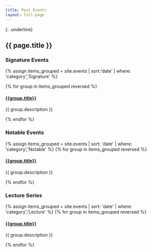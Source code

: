 ```yaml
---
title: Past Events
layout: full-page
---
```

{: .underline}
## {{ page.title }}


### Signature Events

{% assign items_grouped = site.events |  sort:'date'  |  where: 'category','Signature' %}
<div class="archive-container">
{% for group in items_grouped reversed %}
	<div class="archive-year">
		<h4><a href="{{ group.url }}">{{group.title}}</a></h4>
		<p>{{ group.description }}</p>
	</div>
{% endfor %}
</div>


### Notable Events
<div class="archive-container">
{% assign items_grouped = site.events |  sort: 'date' | where: 'category','Notable' %}
{% for group in items_grouped  reversed %}
	<div class="archive-year">
		<h4><a href="{{ group.url }}">{{group.title}}</a></h4>
		<p>{{ group.description }}</p>
	</div>
{% endfor %}
</div>

### Lecture Series
<div class="archive-container">
{% assign items_grouped = site.events |  sort: 'date'  | where: 'category','Lecture' %}
{% for group in items_grouped reversed %}
	<div class="archive-year">
		<h4><a href="{{ group.url }}">{{group.title}}</a></h4>
		<p>{{ group.description }}</p>
	</div>
{% endfor %}
</div>
